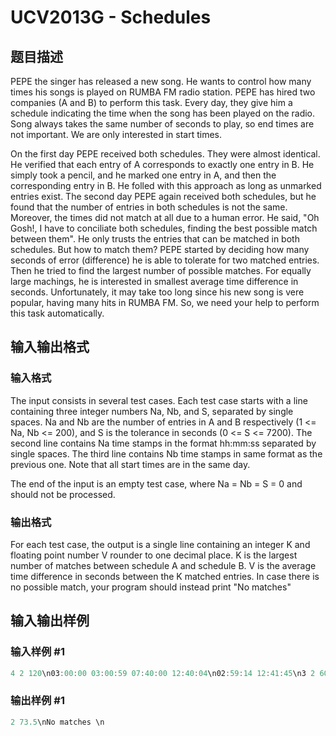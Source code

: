 # UCV2013G - Schedules

## 题目描述

PEPE the singer has released a new song. He wants to control how many times his songs is played on RUMBA FM radio station. PEPE has hired two companies (A and B) to perform this task. Every day, they give him a schedule indicating the time when the song has been played on the radio. Song always takes the same number of seconds to play, so end times are not important. We are only interested in start times.

On the first day PEPE received both schedules. They were almost identical. He verified that each entry of A corresponds to exactly one entry in B. He simply took a pencil, and he marked one entry in A, and then the corresponding entry in B. He folled with this approach as long as unmarked entries exist. The second day PEPE again received both schedules, but he found that the number of entries in both schedules is not the same. Moreover, the times did not match at all due to a human error. He said, "Oh Gosh!, I have to conciliate both schedules, finding the best possible match between them". He only trusts the entries that can be matched in both schedules. But how to match them? PEPE started by deciding how many seconds of error (difference) he is able to tolerate for two matched entries. Then he tried to find the largest number of possible matches. For equally large machings, he is interested in smallest average time difference in seconds. Unfortunately, it may take too long since his new song is vere popular, having many hits in RUMBA FM. So, we need your help to perform this task automatically.

## 输入输出格式

### 输入格式

The input consists in several test cases. Each test case starts with a line containing three integer numbers Na, Nb, and S, separated by single spaces. Na and Nb are the number of entries in A and B respectively (1 <= Na, Nb <= 200), and S is the tolerance in seconds (0 <= S <= 7200). The second line contains Na time stamps in the format hh:mm:ss separated by single spaces. The third line contains Nb time stamps in same format as the previous one. Note that all start times are in the same day.

The end of the input is an empty test case, where Na = Nb = S = 0 and should not be processed.

### 输出格式

For each test case, the output is a single line containing an integer K and floating point number V rounder to one decimal place. K is the largest number of matches between schedule A and schedule B. V is the average time difference in seconds between the K matched entries. In case there is no possible match, your program should instead print "No matches"

## 输入输出样例

### 输入样例 #1

```cpp
4 2 120\n03:00:00 03:00:59 07:40:00 12:40:04\n02:59:14 12:41:45\n3 2 60\n03:00:59 07:40:00 12:40:04\n02:59:14 12:41:45\n0 0 0
```


### 输出样例 #1

```cpp
2 73.5\nNo matches \n
```


